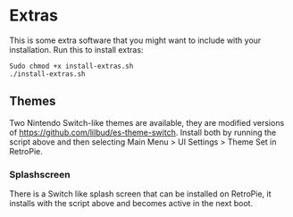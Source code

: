 # Extras
This is some extra software that you might want to include with your installation.
Run this to install extras:
```
Sudo chmod +x install-extras.sh
./install-extras.sh
```

## Themes
Two Nintendo Switch-like themes are available, they are modified versions of https://github.com/lilbud/es-theme-switch. Install both by running the script above and then selecting Main Menu > UI Settings > Theme Set in RetroPie.

### Splashscreen
There is a Switch like splash screen that can be installed on RetroPie, it installs with the script above and becomes active in the next boot.

